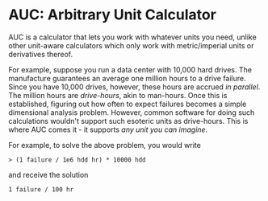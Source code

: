 # AUC: Arbitrary Unit Calculator

AUC is a calculator that lets you work with whatever units you need, unlike other unit-aware calculators which only work with metric/imperial units or derivatives thereof. 

For example, suppose you run a data center with 10,000 hard drives. The manufacture guarantees an average one million hours to a drive failure. Since you have 10,000 drives, however, these hours are accrued *in parallel*. The million hours are *drive-hours*, akin to man-hours. Once this is established, figuring out how often to expect failures becomes a simple dimensional analysis problem. However, common software for doing such calculations wouldn't support such esoteric units as drive-hours. This is where AUC comes it - it supports *any unit you can imagine*.

For example, to solve the above problem, you would write

```
> (1 failure / 1e6 hdd hr) * 10000 hdd
```
and receive the solution

```
1 failure / 100 hr 
```

